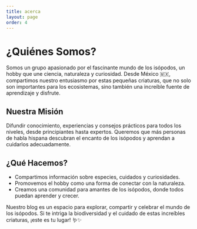 ```yaml
---
title: acerca
layout: page
order: 4
---
```

# ¿Quiénes Somos?

Somos un grupo apasionado por el fascinante mundo de los isópodos, un hobby que une ciencia, naturaleza y curiosidad. Desde México 🇲🇽, compartimos nuestro entusiasmo por estas pequeñas criaturas, que no solo son importantes para los ecosistemas, sino también una increíble fuente de aprendizaje y disfrute.

## Nuestra Misión
Difundir conocimiento, experiencias y consejos prácticos para todos los niveles, desde principiantes hasta expertos. Queremos que más personas de habla hispana descubran el encanto de los isópodos y aprendan a cuidarlos adecuadamente.

## ¿Qué Hacemos?
- Compartimos información sobre especies, cuidados y curiosidades.
- Promovemos el hobby como una forma de conectar con la naturaleza.
- Creamos una comunidad para amantes de los isópodos, donde todos puedan aprender y crecer.

Nuestro blog es un espacio para explorar, compartir y celebrar el mundo de los isópodos. Si te intriga la biodiversidad y el cuidado de estas increíbles criaturas, ¡este es tu lugar! 🪱✨
